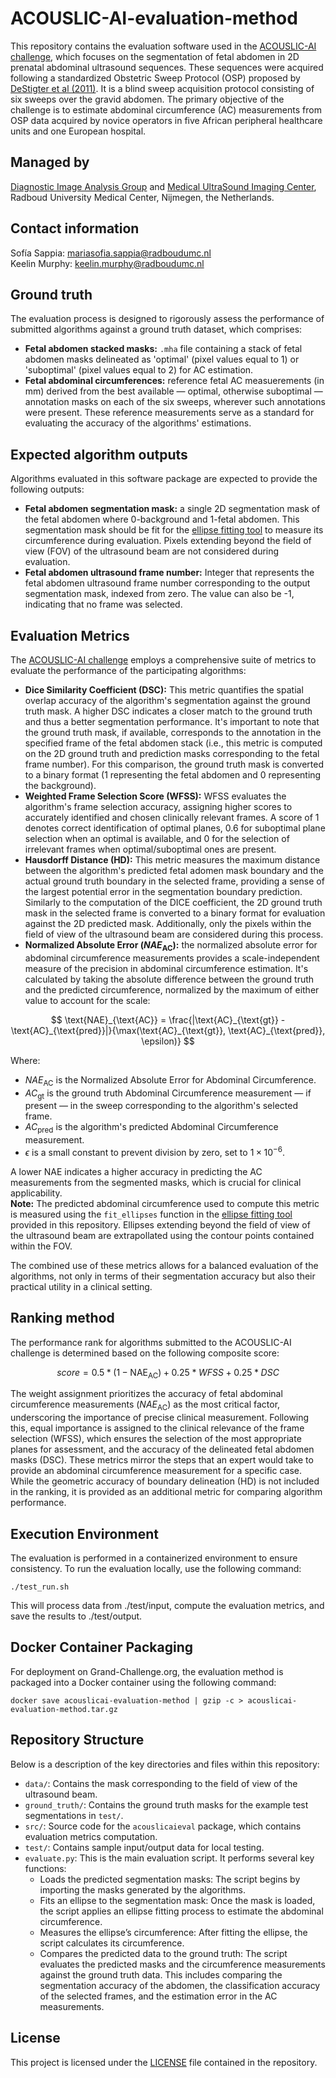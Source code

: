 # ACOUSLIC-AI-evaluation-method
This repository contains the evaluation software used in the [ACOUSLIC-AI challenge](https://acouslic-ai.grand-challenge.org/), which focuses on the segmentation of fetal abdomen in 2D prenatal abdominal
ultrasound sequences. These sequences were acquired following a standardized Obstetric Sweep Protocol (OSP) proposed by [DeStigter et al (2011)](https://doi.org/10.1109/GHTC.2011.39). It is a blind sweep acquisition protocol consisting of six sweeps
over the gravid abdomen. The primary objective of the challenge is to estimate abdominal circumference (AC) measurements from OSP data acquired by novice operators in five African peripheral healthcare units and one European
hospital. 

## Managed by
[Diagnostic Image Analysis Group](https://diagnijmegen.nl/) and [Medical UltraSound Imaging Center](https://music.radboudimaging.nl/), Radboud University Medical Center, Nijmegen, the Netherlands.

## Contact information
Sofía Sappia: mariasofia.sappia@radboudumc.nl \
Keelin Murphy: keelin.murphy@radboudumc.nl

## Ground truth
The evaluation process is designed to rigorously assess the performance of submitted algorithms against a ground truth dataset, which comprises:
- **Fetal abdomen stacked masks:** `.mha` file containing a stack of fetal abdomen masks delineated as 'optimal' (pixel values equal to 1) or 'suboptimal' (pixel values equal to 2) for AC estimation. 
- **Fetal abdominal circumferences:** reference fetal AC measuerements (in mm) derived from the best available — optimal, otherwise suboptimal — annotation masks on each of the six sweeps, wherever such annotations were present. These reference measurements serve as a standard for evaluating the accuracy of the algorithms' estimations.

## Expected algorithm outputs
Algorithms evaluated in this software package are expected to provide the following outputs:
- **Fetal abdomen segmentation mask:** a single 2D segmentation mask of the fetal abdomen where 0-background and 1-fetal abdomen. This segmentation mask should be fit for the [ellipse fitting tool](src/acouslicaieval/ellipse_fitting.py) to measure its circumference during evaluation. Pixels extending beyond the field of view (FOV) of the ultrasound beam are not considered during evaluation.
- **Fetal abdomen ultrasound frame number:** Integer that represents the fetal abdomen ultrasound frame number corresponding to the output segmentation mask, indexed from zero. The value can also be -1, indicating that no frame was selected.

## Evaluation Metrics
The [ACOUSLIC-AI challenge](https://acouslic-ai.grand-challenge.org/) employs a comprehensive suite of metrics to evaluate the performance of the participating algorithms:

- **Dice Similarity Coefficient (DSC):** This metric quantifies the spatial overlap accuracy of the algorithm's segmentation against the ground truth mask. A higher DSC indicates a closer match to the ground truth and thus a better segmentation performance. It's important to note that the ground truth mask, if available, corresponds to the annotation in the specified frame of the fetal abdomen stack (i.e., this metric is computed on the 2D ground truth and prediction masks corresponding to the fetal frame number). For this comparison, the ground truth mask is converted to a binary format (1 representing the fetal abdomen and 0 representing the background). 
- **Weighted Frame Selection Score (WFSS):** WFSS evaluates the algorithm's frame selection accuracy, assigning higher scores to accurately identified and chosen clinically relevant frames. A score of 1 denotes correct identification of optimal planes, 0.6 for suboptimal plane selection when an optimal is available, and 0 for the selection of irrelevant frames when optimal/suboptimal ones are present.
- **Hausdorff Distance (HD):** This metric measures the maximum distance between the algorithm's predicted fetal adomen mask boundary and the actual ground truth boundary in the selected frame, providing a sense of the largest potential error in the segmentation boundary prediction. Similarly to the computation of the DICE coefficient, the 2D ground truth mask in the selected frame is converted to a binary format for evaluation against the 2D predicted mask. Additionally, only the pixels within the field of view of the ultrasound beam are considered during this process.
- **Normalized Absolute Error (${NAE}_{\text{AC}}$):** the normalized absolute error for abdominal circumference measurements provides a scale-independent measure of the precision in abdominal circumference estimation. It's calculated by taking the absolute difference between the ground truth and the predicted circumference, normalized by the maximum of either value to account for the scale:
```math
   \text{NAE}_{\text{AC}} = \frac{|\text{AC}_{\text{gt}} - \text{AC}_{\text{pred}}|}{\max(\text{AC}_{\text{gt}}, \text{AC}_{\text{pred}}, \epsilon)} 
```
  Where:
  - ${NAE}_{\text{AC}}$ is the Normalized Absolute Error for Abdominal Circumference.
  - ${AC}_{\text{gt}}$ is the ground truth Abdominal Circumference measurement — if present — in the sweep corresponding to the algorithm's selected frame.
  - ${AC}_{\text{pred}}$ is the algorithm's predicted Abdominal Circumference measurement.
  - $\epsilon$ is a small constant to prevent division by zero, set to $1 \times 10^{-6}$.
  
  A lower NAE indicates a higher accuracy in predicting the AC measurements from the segmented masks, which is crucial for clinical applicability. \
  **Note:** The predicted abdominal circumference used to compute this metric is measured using the `fit_ellipses` function in the [ellipse fitting tool](src/acouslicaieval/ellipse_fitting.py) provided in this repository. Ellipses extending beyond the field of view of the ultrasound beam are extrapollated using the contour points contained within the FOV.

The combined use of these metrics allows for a balanced evaluation of the algorithms, not only in terms of their segmentation accuracy but also their practical utility in a clinical setting.

## Ranking method
The performance rank for algorithms submitted to the ACOUSLIC-AI challenge is determined based on the following composite score:
```math
score = 0.5 * (1 - \text{NAE}_{\text{AC}}) + 0.25 * WFSS + 0.25 * DSC
```

The weight assignment prioritizes the accuracy of fetal abdominal circumference measurements (${NAE}_{\text{AC}}$) as the most critical factor, underscoring the importance of precise clinical measurement. Following this, equal importance is assigned to the clinical relevance of the frame selection (WFSS), which ensures the selection of the most appropriate planes for assessment, and the accuracy of the delineated fetal abdomen masks (DSC). These metrics mirror the steps that an expert would take to provide an abdominal circumference measurement for a specific case. While the geometric accuracy of boundary delineation (HD) is not included in the ranking, it is provided as an additional metric for comparing algorithm performance.

## Execution Environment
The evaluation is performed in a containerized environment to ensure consistency. To run the evaluation locally, use the following command:

    ./test_run.sh

This will process data from ./test/input, compute the evaluation metrics, and save the results to ./test/output.

## Docker Container Packaging
For deployment on Grand-Challenge.org, the evaluation method is packaged into a Docker container using the following command:

    docker save acouslicai-evaluation-method | gzip -c > acouslicai-evaluation-method.tar.gz

## Repository Structure
Below is a description of the key directories and files within this repository:

- `data/`: Contains the mask corresponding to the field of view of the ultrasound beam.
- `ground_truth/`: Contains the ground truth masks for the example test segmentations in `test/`.
- `src/`: Source code for the `acouslicaieval` package, which contains evaluation metrics computation.
- `test/`: Contains sample input/output data for local testing.
- `evaluate.py`: This is the main evaluation script. It performs several key functions:
    - Loads the predicted segmentation masks: The script begins by importing the masks generated by the algorithms.
    - Fits an ellipse to the segmentation mask: Once the mask is loaded, the script applies an ellipse fitting process to estimate the abdominal circumference.
    - Measures the ellipse’s circumference: After fitting the ellipse, the script calculates its circumference.
    - Compares the predicted data to the ground truth: The script evaluates the predicted masks and the circumference measurements against the ground truth data. This includes comparing the segmentation accuracy of the abdomen, the classification accuracy of the selected frames, and the estimation error in the AC measurements.

## License
This project is licensed under the [LICENSE](LICENSE) file contained in the repository.